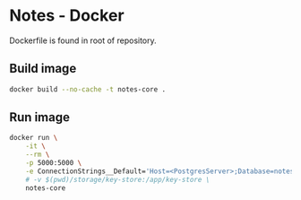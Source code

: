 # Notes - Docker

Dockerfile is found in root of repository.

## Build image

```sh
docker build --no-cache -t notes-core .
```

## Run image

```sh
docker run \
	-it \
	--rm \
	-p 5000:5000 \
	-e ConnectionStrings__Default='Host=<PostgresServer>;Database=notes;Username=notes;Password=notes' \
	# -v $(pwd)/storage/key-store:/app/key-store \
	notes-core
```
